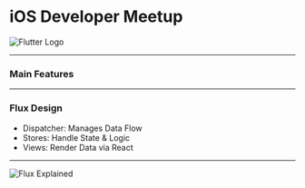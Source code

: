 # iOS Developer Meetup 

![Flutter Logo](https://cdn.arstechnica.net/wp-content/uploads/2018/06/7-2-1.jpg)

---

### Main Features

---

### Flux Design

- Dispatcher: Manages Data Flow
- Stores: Handle State & Logic
- Views: Render Data via React

---

![Flux Explained](https://facebook.github.io/flux/img/flux-simple-f8-diagram-explained-1300w.png)
